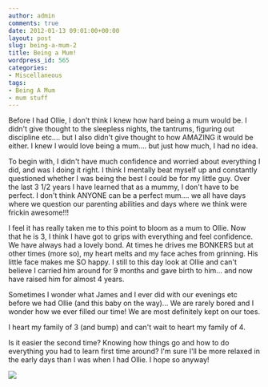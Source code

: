 ```yaml
---
author: admin
comments: true
date: 2012-01-13 09:01:00+00:00
layout: post
slug: being-a-mum-2
title: Being a Mum!
wordpress_id: 565
categories:
- Miscellaneous
tags:
- Being A Mum
- mum stuff
---
```


Before I had Ollie, I don't think I knew how hard being a mum would be.  I didn't give thought to the sleepless nights, the tantrums, figuring out discipline etc.... but I also didn't give thought to how AMAZING it would be either.  I knew I would love being a mum.... but just how much, I had no idea.  


  


To begin with, I didn't have much confidence and worried about everything I did, and was I doing it right.  I think I mentally beat myself up and constantly questioned whether I was being the best I could be for my little guy.  Over the last 3 1/2 years I have learned that as a mummy, I don't have to be perfect.  I don't think ANYONE can be a perfect mum.... we all have days where we question our parenting abilities and days where we think were frickin awesome!!! 

  


I feel it has really taken me to this point to bloom as a mum to Ollie.  Now that he is 3, I think I have got to grips with everything and feel confidence.  We have always had a lovely bond.  At times he drives me BONKERS but at other times (more so), my heart melts and my face aches from grinning.  His little face makes me SO happy.  I still to this day look at Ollie and can't believe I carried him around for 9 months and gave birth to him... and now have raised him for almost 4 years. 

  
Sometimes I wonder what James and I ever did with our evenings etc before we had Ollie (and this baby on the way)... We are rarely bored and I wonder how we ever filled our time!  We are most definitely kept on our toes.  
  
I heart my family of 3 (and bump) and can't wait to heart my family of 4.  
  
Is it easier the second time?  Knowing how things go and how to do everything you had to learn first time around?  I'm sure I'll be more relaxed in the early days than I was when I had Ollie.  I hope so anyway!

![](https://blogger.googleusercontent.com/tracker/251139911615938991-6692080409478612878?l=www.outmumbered.com)
